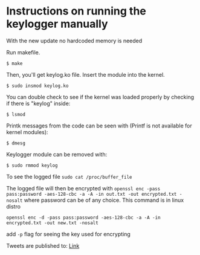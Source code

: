 # Instructions on running the keylogger manually

With the new update no hardcoded memory is needed

Run makefile.

`$ make`

Then, you'll get keylog.ko file. Insert the module into the kernel.

`$ sudo insmod keylog.ko`

You can double check to see if the kernel was loaded properly by checking if there is "keylog" inside:

`$ lsmod`

Printk messages from the code can be seen with (Printf is not available for kernel modules):

`$ dmesg`

Keylogger module can be removed with:

`$ sudo rmmod keylog`

To see the logged file 
`sudo cat /proc/buffer_file`

The logged file will then be encrypted with
`openssl enc -pass pass:password -aes-128-cbc -a -A -in out.txt -out encrypted.txt -nosalt`
where password can be of any choice. This command is in linux distro

`openssl enc -d -pass pass:password -aes-128-cbc -a -A -in encrypted.txt -out new.txt -nosalt`

add `-p` flag for seeing the key used for encrypting

Tweets are published to: [Link](https://twitter.com/Lemon12776532)
